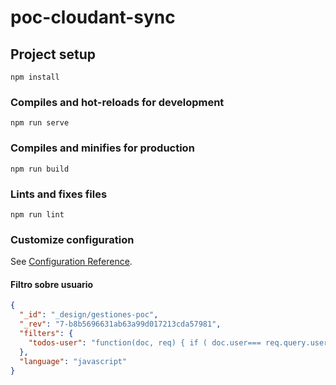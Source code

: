 # poc-cloudant-sync

## Project setup
```
npm install
```

### Compiles and hot-reloads for development
```
npm run serve
```

### Compiles and minifies for production
```
npm run build
```

### Lints and fixes files
```
npm run lint
```

### Customize configuration
See [Configuration Reference](https://cli.vuejs.org/config/).



#### Filtro sobre usuario
```json
{
  "_id": "_design/gestiones-poc",
  "_rev": "7-b8b5696631ab63a99d017213cda57981",
  "filters": {
    "todos-user": "function(doc, req) { if ( doc.user=== req.query.user) {  return true  } else {  return false  }}"
  },
  "language": "javascript"
}
```